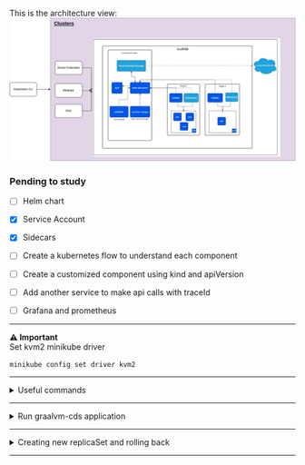 This is the architecture view:
![kubernetes.jpg](images/kubernetes.jpg)

### Pending to study
- [ ] Helm chart
- [x] Service Account
- [x] Sidecars
- [ ] Create a kubernetes flow to understand each component
- [ ] Create a customized component using kind and apiVersion
- [ ] Add another service to make api calls with traceId
- [ ] Grafana and prometheus



---
**⚠️ Important**  
Set kvm2 minikube driver 

```
minikube config set driver kvm2
```

---

<details>

<summary>Useful commands</summary>

```
minikube image load <your-image-name>:<tag>
```

```
minikube ssh "docker images"
```

```
minikube service java-app-service --url
```
    
</details>

---
<details>
<summary>Run graalvm-cds application</summary>

### Create docker image
``` 
gradle bootBuildImage
```

### Copy the image to minikube
``` 
minikube image load <your-image-name>:<tag>
```

### Kubectl Commands
#### Creates deployment
```
kubectl apply -f kubernetes/nodePort/deployment.yaml
```

#### Creates service
```
kubectl apply -f kubernetes/nodePort/serviceyaml
```

#### Creates deployment and service
``` 
kubectl apply -f kubernetes/nodePort
```

#### Verify the service url
```
minikube service java-app-service --url
```

</details>

---
<details>
<summary>Creating new replicaSet and rolling back</summary>

### Create the deployment
``` bash 
kubectl apply -f deployment.yaml
```

### List all replicaSets
``` bash 
kubectl get rs
```

### Change the image and then apply the new deployment
``` bash 
kubectl apply -f deployment.yaml
```

### Now there are 2 replicaSets
``` bash 
kubectl get rs
```

### History Revision
``` bash 
kubectl rollout history deployment/java-app
```

### Roll back
``` bash 
kubectl rollout undo deployment/java-app
```
</details>

---